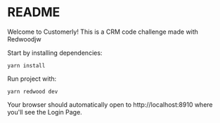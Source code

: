 # README

Welcome to Customerly!
This is a CRM code challenge made with Redwoodjw

Start by installing dependencies:

```
yarn install
```
Run project with:
```
yarn redwood dev
```

Your browser should automatically open to http://localhost:8910 where you'll see the Login Page.
